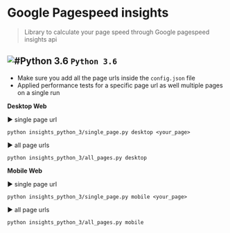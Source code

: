 # Google Pagespeed insights
> Library to calculate your page speed through Google pagespeed insights api

## ![#Python 3.6](https://placehold.it/15/1589F0/000000?text=+) `Python 3.6`

- Make sure you add all the page urls inside the `config.json` file
- Applied performance tests for a specific page url as well multiple pages on a single run

**Desktop Web**

► single page url
```
python insights_python_3/single_page.py desktop <your_page>
```
► all page urls
```
python insights_python_3/all_pages.py desktop
```

**Mobile Web**

► single page url
```
python insights_python_3/single_page.py mobile <your_page>
```
► all page urls
```
python insights_python_3/all_pages.py mobile
```